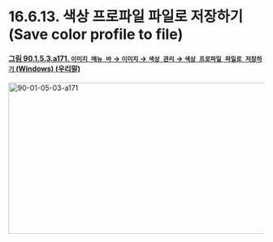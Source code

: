 # 16.6.13. 색상 프로파일 파일로 저장하기(Save color profile to file)

<a id="90-01-05-03-a171"></a>

#### [그림 90.1.5.3.a171. `이미지 메뉴 바` → `이미지` → `색상 관리` → `색상 프로파일 파일로 저장하기` (Windows) (우리말)](./90-01-05-03-color_management.md#90-01-05-03-a171)
<img width="652" height="298" alt="90-01-05-03-a171" src="https://github.com/user-attachments/assets/cadf82d9-c5de-4394-87b7-8cc985d55d65" />